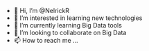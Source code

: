 - 👋 Hi, I’m @NelrickR
- 👀 I’m interested in learning new technologies
- 🌱 I’m currently learning Big Data tools
- 💞️ I’m looking to collaborate on Big Data 
- 📫 How to reach me ...

<!---
NelrickR/NelrickR is a ✨ special ✨ repository because its `README.md` (this file) appears on your GitHub profile.
You can click the Preview link to take a look at your changes.
--->
